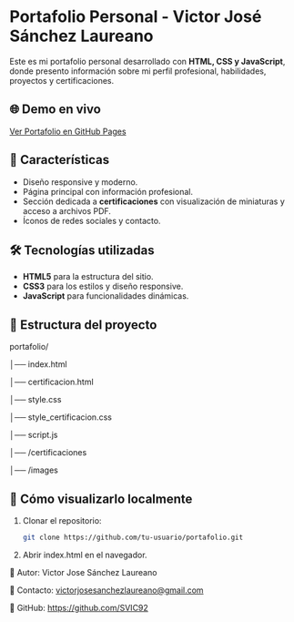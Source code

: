 # Portafolio Personal - Victor José Sánchez Laureano

Este es mi portafolio personal desarrollado con **HTML, CSS y JavaScript**, donde presento información sobre mi perfil profesional, habilidades, proyectos y certificaciones.

## 🌐 Demo en vivo
[Ver Portafolio en GitHub Pages](https://tu-usuario.github.io/portafolio/)

## 📌 Características
- Diseño responsive y moderno.
- Página principal con información profesional.
- Sección dedicada a **certificaciones** con visualización de miniaturas y acceso a archivos PDF.
- Íconos de redes sociales y contacto.

## 🛠 Tecnologías utilizadas
- **HTML5** para la estructura del sitio.
- **CSS3** para los estilos y diseño responsive.
- **JavaScript** para funcionalidades dinámicas.

## 📂 Estructura del proyecto
portafolio/

│── index.html

│── certificacion.html

│── style.css

│── style_certificacion.css

│── script.js

│── /certificaciones

│── /images

## 🚀 Cómo visualizarlo localmente
1. Clonar el repositorio:
   ```bash
   git clone https://github.com/tu-usuario/portafolio.git
2. Abrir index.html en el navegador.

💼 Autor: Victor Jose Sánchez Laureano

📧 Contacto: victorjosesanchezlaureano@gmail.com

🔗 GitHub: https://github.com/SVIC92
